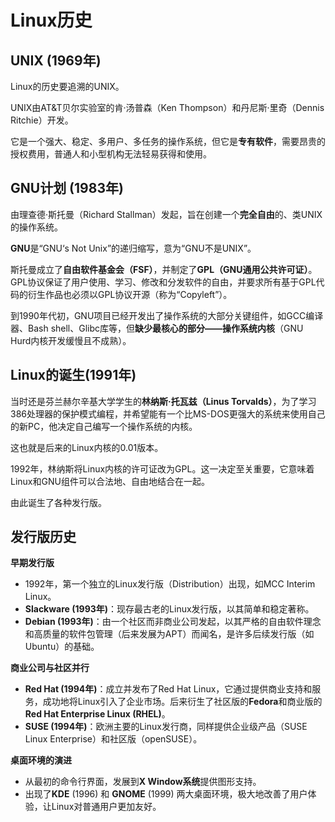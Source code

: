 # Linux历史

## UNIX (1969年)

Linux的历史要追溯的UNIX。

UNIX由AT&T贝尔实验室的肯·汤普森（Ken Thompson）和丹尼斯·里奇（Dennis Ritchie）开发。

它是一个强大、稳定、多用户、多任务的操作系统，但它是**专有软件**，需要昂贵的授权费用，普通人和小型机构无法轻易获得和使用。

## GNU计划 (1983年)

由理查德·斯托曼（Richard Stallman）发起，旨在创建一个**完全自由**的、类UNIX的操作系统。

**GNU**是“GNU‘s Not Unix”的递归缩写，意为“GNU不是UNIX”。

斯托曼成立了**自由软件基金会（FSF）**，并制定了**GPL（GNU通用公共许可证）**。GPL协议保证了用户使用、学习、修改和分发软件的自由，并要求所有基于GPL代码的衍生作品也必须以GPL协议开源（称为“Copyleft”）。

到1990年代初，GNU项目已经开发出了操作系统的大部分关键组件，如GCC编译器、Bash shell、Glibc库等，但**缺少最核心的部分——操作系统内核**（GNU Hurd内核开发缓慢且不成熟）。



## Linux的诞生(1991年)

当时还是芬兰赫尔辛基大学学生的**林纳斯·托瓦兹（Linus Torvalds）**，为了学习386处理器的保护模式编程，并希望能有一个比MS-DOS更强大的系统来使用自己的新PC，他决定自己编写一个操作系统的内核。

这也就是后来的Linux内核的0.01版本。

1992年，林纳斯将Linux内核的许可证改为GPL。这一决定至关重要，它意味着Linux和GNU组件可以合法地、自由地结合在一起。

由此诞生了各种发行版。



## 发行版历史

**早期发行版**

-   1992年，第一个独立的Linux发行版（Distribution）出现，如MCC Interim Linux。
-   **Slackware (1993年)**：现存最古老的Linux发行版，以其简单和稳定著称。
-   **Debian (1993年)**：由一个社区而非商业公司发起，以其严格的自由软件理念和高质量的软件包管理（后来发展为APT）而闻名，是许多后续发行版（如Ubuntu）的基础。

**商业公司与社区并行**

-   **Red Hat (1994年)**：成立并发布了Red Hat Linux，它通过提供商业支持和服务，成功地将Linux引入了企业市场。后来衍生了社区版的**Fedora**和商业版的**Red Hat Enterprise Linux (RHEL)**。
-   **SUSE (1994年)**：欧洲主要的Linux发行商，同样提供企业级产品（SUSE Linux Enterprise）和社区版（openSUSE）。

**桌面环境的演进**

-   从最初的命令行界面，发展到**X Window系统**提供图形支持。
-   出现了**KDE** (1996) 和 **GNOME** (1999) 两大桌面环境，极大地改善了用户体验，让Linux对普通用户更加友好。



















